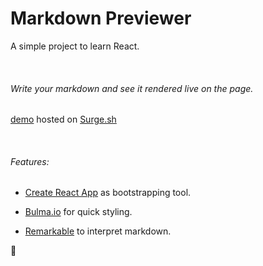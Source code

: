 # Markdown Previewer
A simple project to learn React.

&nbsp;

###### Write your markdown and see it rendered live on the page.

[demo](http://markdown-previewer.surge.sh/) hosted on [Surge.sh](http://surge.sh/)

&nbsp;

###### Features:

- [Create React App](https://github.com/facebookincubator/create-react-app) as bootstrapping tool.

- [Bulma.io](http://bulma.io/) for quick styling.

- [Remarkable](https://github.com/jonschlinkert/remarkable) to interpret markdown.

:blue_heart:
